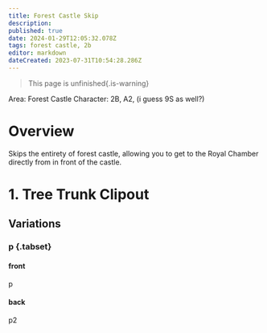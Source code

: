 ```yaml
---
title: Forest Castle Skip
description: 
published: true
date: 2024-01-29T12:05:32.078Z
tags: forest castle, 2b
editor: markdown
dateCreated: 2023-07-31T10:54:28.286Z
---
```


>This page is unfinished{.is-warning}

Area: Forest Castle
Character: 2B, A2, (i guess 9S as well?)

# Overview 
Skips the entirety of forest castle, allowing you to get to the Royal Chamber directly from in front of the castle.

# 1. Tree Trunk Clipout

## Variations

### p {.tabset}

#### front
p
#### back
p2